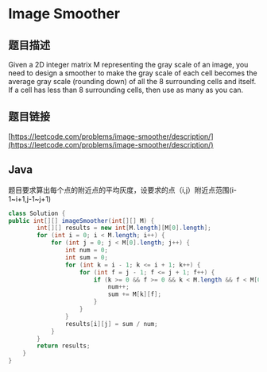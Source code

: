 # Image Smoother

## 题目描述

Given a 2D integer matrix M representing the gray scale of an image, you need to design a smoother to make the gray scale of each cell becomes the average gray scale \(rounding down\) of all the 8 surrounding cells and itself. If a cell has less than 8 surrounding cells, then use as many as you can.

## 题目链接

[https://leetcode.com/problems/image-smoother/description/](https://leetcode.com/problems/image-smoother/description/)

## Java

题目要求算出每个点的附近点的平均灰度，设要求的点（i,j）附近点范围\(i-1~i+1,j-1~j+1\)

```java
class Solution {
public int[][] imageSmoother(int[][] M) {
        int[][] results = new int[M.length][M[0].length];
        for (int i = 0; i < M.length; i++) {
            for (int j = 0; j < M[0].length; j++) {
                int num = 0;
                int sum = 0;
                for (int k = i - 1; k <= i + 1; k++) {
                    for (int f = j - 1; f <= j + 1; f++) {
                        if (k >= 0 && f >= 0 && k < M.length && f < M[0].length) {
                            num++;
                            sum += M[k][f];
                        }
                    }
                }
                results[i][j] = sum / num;
            }
        }
        return results;
    }
}
```

